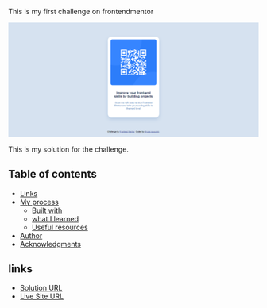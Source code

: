 This is my first challenge on frontendmentor

![Design preview for the QR code component coding challenge](./qr-code-component-main/design/QR-code-component-site-screenshot.png)

This is my solution for the challenge.

## Table of contents
- [Links](#links)
- [My process](#my-process)
  - [Built with](#built-with)
  - [what I learned](#what-i-learned)
  - [Useful resources](#useful-resources)
- [Author](#author)
- [Acknowledgments](#acknowledgments)

## links

- [Solution URL](https://github.com/Illyaas4Show/QR-code-component)
- [Live Site URL](https://illyaas4show.github.io/QR-code-component)
